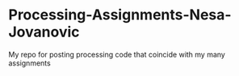 # Processing-Assignments-Nesa-Jovanovic
My repo for posting processing code that coincide with my many assignments
